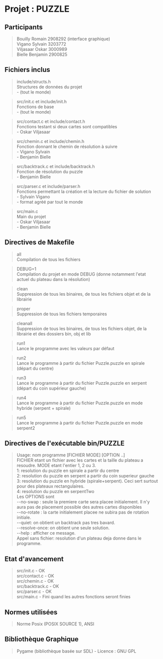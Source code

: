 Projet : PUZZLE
===============

Participants
------------

> Bouilly Romain 2908292  (interface graphique)   
> Vigano Sylvain 3203772    
> Viljasaar Oskar 3000989   
> Bielle Benjamin 2900825   

Fichiers inclus
---------------

> include/structs.h    
>     Structures de données du projet   
>     - (tout le monde)   

> src/init.c et include/init.h   
>     Fonctions de base   
>     - (tout le monde)   

> src/contact.c et include/contact.h    
>     Fonctions testant si deux cartes sont compatibles    
>     - Oskar Viljasaar   

> src/chemin.c et include/chemin.h      
>     Fonction donnant le chemin de résolution à suivre        
>     - Vigano Sylvain   
>     - Benjamin Bielle     

> src/backtrack.c et include/backtrack.h           
>     Fonction de résolution du puzzle           
>     - Benjamin Bielle         

> src/parser.c et include/parser.h              
>     Fonctions permettant la création et la lecture du fichier de solution              
>     - Sylvain Vigano               
>     - format agréé par tout le monde            

> src/main.c       
>     Main du projet         
>     - Oskar Viljasaar        
>     - Benjamin Bielle       

Directives de Makefile
----------------------

> all  
    Compilation de tous les fichiers   

> DEBUG=1    
    Compilation du projet en mode DEBUG (donne notamment l'etat actuel du plateau dans la résolution)    

> clean   
    Suppression de tous les binaires, de tous les fichiers objet et de la librairie    

> proper    
    Suppression de tous les fichiers temporaires    

> cleanall    
    Suppression de tous les binaires, de tous les fichiers objet, de la librairie et des dossiers bin, obj et lib    

> run1   
    Lance le programme avec les valeurs par défaut    

> run2    
    Lance le programme à partir du fichier Puzzle.puzzle en spirale (départ du centre)   

> run3   
    Lance le programme à partir du fichier Puzzle.puzzle en serpent (départ du coin supérieur gauche)   

> run4   
    Lance le programme à partir du fichier Puzzle.puzzle en mode hybride (serpent + spirale)   

> run5   
    Lance le programme à partir du fichier Puzzle.puzzle en mode serpent2   

Directives de l'exécutable bin/PUZZLE
-------------------------------------

> Usage: nom programme [FICHIER MODE] [OPTION ..]    
> FICHIER etant un fichier avec les cartes et la taille du plateau a resoudre. MODE etant l'entier 1, 2 ou 3.    
> 1: resolution du puzzle en spirale a partir du centre    
> 2: resolution du puzzle en serpent a partir du coin superieur gauche    
> 3: resolution du puzzle en hybride (spirale+serpent). Ceci sert surtout pour des plateaux rectangulaires.    
> 4: resolution du puzzle en serpentTwo    
> Les OPTIONS sont    
> --no-swap : seule la premiere carte sera placee initialement. Il n'y aura pas de placement possible des autres cartes disponibles   
> --no-rotate : la carte initialement placee ne subira pas de rotation initiale.   
> --quiet: on obtient un backtrack pas tres bavard.    
> --resolve-once: on obtient une seule solution.    
> --help : afficher ce message.    
> Appel sans fichier: resolution d'un plateau deja donne dans le programme.    

Etat d'avancement
-----------------

> src/init.c      - OK   
> src/contact.c   - OK   
> src/chemin.c    - OK   
> src/backtrack.c - OK   
> src/parser.c    - OK   
> src/main.c      - Fini quand les autres fonctions seront finies    

Normes utilisées
----------------

> Norme Posix (POSIX SOURCE 1), ANSI   

Bibliothèque Graphique
----------------------

> Pygame (bibliothèque basée sur SDL) - Licence : GNU GPL      

